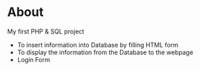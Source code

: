 # About
My first PHP &amp; SQL project
- To insert information into Database by filling HTML form
- To display the information from the Database to the webpage
- Login Form
